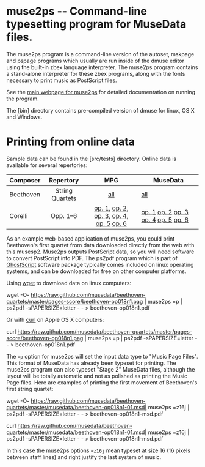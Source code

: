 muse2ps -- Command-line typesetting program for MuseData files.
=================================================================

The muse2ps program is a command-line version of the autoset, mskpage
and pspage programs which usually are run inside of the dmuse editor
using the built-in zbex language interpreter.  The muse2ps program
contains a stand-alone interpreter for these zbex programs, along
with the fonts necessary to print music as PostScript files.

See the [main webpage for muse2ps](http://muse2ps.ccarh.org) for
detailed documentation on running the program.

The [bin] directory contains pre-compiled version of dmuse for
linux, OS X and Windows.

Printing from online data
===========================

Sample data can be found in the [src/tests] directory.  Online
data is available for several repertories:

| Composer | Repertory | MPG | MuseData |
| ---- | :---: | :---: | -------- |
| Beethoven | String Quartets | [all](https://github.com/musedata/beethoven-quartets/tree/master/pages-score) | [all](https://github.com/musedata/beethoven-quartets/tree/master/stage2) |
| Corelli | Opp. 1&ndash;6 | [op.&nbsp;1](https://github.com/musedata/corelli/tree/master/op1/pages-score), [op.&nbsp;2](https://github.com/musedata/corelli/tree/master/op2/pages-score), [op.&nbsp;3](https://github.com/musedata/corelli/tree/master/op3/pages-score), [op.&nbsp;4](https://github.com/musedata/corelli/tree/master/op4/pages-score), [op.&nbsp;5](https://github.com/musedata/corelli/tree/master/op5/pages-score) [op.&nbsp;6](https://github.com/musedata/corelli/tree/master/op6/pages-score) | [op.&nbsp;1](https://github.com/musedata/corelli/tree/master/op1/musedata) [op.&nbsp;2](https://github.com/musedata/corelli/tree/master/op3/musedata) [op.&nbsp;3](https://github.com/musedata/corelli/tree/master/op3/musedata) [op.&nbsp;4](https://github.com/musedata/corelli/tree/master/op4/musedata) [op.&nbsp;5](https://github.com/musedata/corelli/tree/master/op5/musedata) [op.&nbsp;6](https://github.com/musedata/corelli/tree/master/op6/musedata) |


As an example web-based application of muse2ps, you could print
Beethoven's first quartet from data downloaded directly from the
web with this musesp2.  Muse2ps outputs PostScript data, so you
will need software to convert PostScript into PDF.  The ps2pdf
program which is part of [GhostScript](http://en.wikipedia.org/wiki/Ghostscript) software package typically 
comes included on linux operating systems, and can be downloaded
for free on other computer platforms.

Using [wget](http://en.wikipedia.org/wiki/Wget) to download data on linux computers:

wget -O- https://raw.github.com/musedata/beethoven-quartets/master/pages-score/beethoven-op018n1.pag | muse2ps =p | ps2pdf -sPAPERSIZE=letter - - > beethoven-op018n1.pdf

Or with [curl](http://en.wikipedia.org/wiki/CURL) on Apple OS X computers:

curl https://raw.github.com/musedata/beethoven-quartets/master/pages-score/beethoven-op018n1.pag | muse2ps =p | ps2pdf -sPAPERSIZE=letter - - > beethoven-op018n1.pdf

The `=p` option for muse2ps will set the input data type to "Music Page Files". 
This format of MuseData has already been typeset for printing.  The muse2ps 
program can also typeset "Stage 2" MuseData files, although the layout will 
be totally automatic and not as polished as printing the Music Page files.
Here are examples of printing the first movement of Beethoven's first string
quartet:

wget -O- https://raw.github.com/musedata/beethoven-quartets/master/musedata/beethoven-op018n1-01.msd| muse2ps =z16j | ps2pdf -sPAPERSIZE=letter - - > beethoven-op018n1-msd.pdf

curl https://raw.github.com/musedata/beethoven-quartets/master/musedata/beethoven-op018n1-01.msd| muse2ps =z16j | ps2pdf -sPAPERSIZE=letter - - > beethoven-op018n1-msd.pdf

In this case the muse2ps options `=z16j` mean typeset at size 16 (16 pixels 
between staff lines) and right justify the last system of music.

